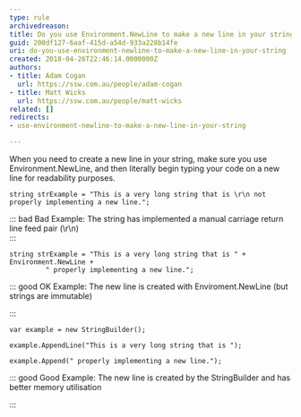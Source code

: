 ```yaml
---
type: rule
archivedreason: 
title: Do you use Environment.NewLine to make a new line in your string?
guid: 200df127-6aaf-415d-a54d-933a228b14fe
uri: do-you-use-environment-newline-to-make-a-new-line-in-your-string
created: 2018-04-26T22:46:14.0000000Z
authors:
- title: Adam Cogan
  url: https://ssw.com.au/people/adam-cogan
- title: Matt Wicks
  url: https://ssw.com.au/people/matt-wicks
related: []
redirects:
- use-environment-newline-to-make-a-new-line-in-your-string

---
```


When you need to create a new line in your string, make sure you use Environment.NewLine, and then literally begin typing your code on a new line for readability purposes.

<!--endintro-->



```
string strExample = "This is a very long string that is \r\n not properly implementing a new line.";
```




::: bad
Bad Example: The string has implemented a manual carriage return line feed pair (\r\n)  
:::





```
string strExample = "This is a very long string that is " + Environment.NewLine +		 " properly implementing a new line.";
```






::: good
OK Example: The new line is created with Enviroment.NewLine (but strings are immutable)

:::



```
var example = new StringBuilder();

example.AppendLine("This is a very long string that is ");

example.Append(" properly implementing a new line.");
```






::: good
Good Example: The new line is created by the StringBuilder and has better memory utilisation

:::
